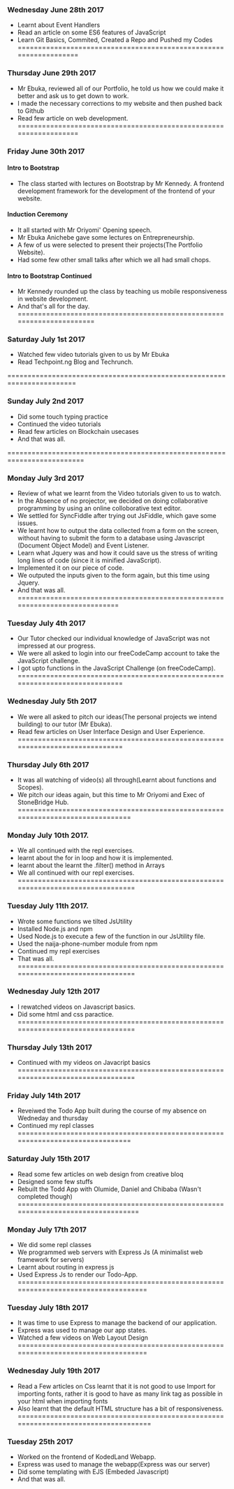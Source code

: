 ### Wednesday June 28th 2017

- Learnt about Event Handlers
- Read an article on some ES6 features of JavaScript
- Learn Git  Basics, Commited, Created a Repo and Pushed my Codes
==================================================================

### Thursday June 29th 2017

- Mr Ebuka, reviewed all of our Portfolio, he told us how we could make it better and ask us to get down to work.
- I made the necessary corrections to my website and then pushed back to Github
- Read few article on web development.
==================================================================


### Friday June 30th 2017

#### Intro to Bootstrap
- The class started with lectures on Bootstrap by Mr Kennedy. A frontend development framework for the development of the frontend of your website.

#### Induction Ceremony
- It all started with Mr Oriyomi' Opening speech.
- Mr Ebuka Anichebe gave some lectures on Entrepreneurship.
- A few of us were selected to present their projects(The Portfolio Website).
- Had some few other small talks after which we all had small chops.

#### Intro to Bootstrap Continued
- Mr Kennedy rounded up the class by teaching us mobile responsiveness in website development.
- And that's all for the day.
======================================================================

### Saturday July 1st 2017
- Watched few video tutorials given to us by Mr Ebuka
- Read Techpoint.ng Blog and Techrunch.

=======================================================================

### Sunday July 2nd 2017
- Did some touch typing practice
- Continued the video tutorials
- Read few articles on Blockchain usecases
- And that was all.

=========================================================================

### Monday July 3rd 2017
- Review of what we learnt from the Video tutorials given to us to watch.
- In the Absence of no projector, we decided on doing collaborative programming by using an online colloborative text editor.
- We settled for SyncFiddle after trying out JsFiddle, which gave some issues.
- We learnt how to output the data collected from a form on the screen, without having to submit the form to a database using Javascript (Document Object Model) and Event Listener.
- Learn what Jquery was and how it could save us the stress of writing long lines of code (since it is minified JavaScript).
- Implemented it on our piece of code.
- We outputed the inputs given to the form again, but this time using  Jquery.
- And that was all.
============================================================================

### Tuesday July 4th 2017
- Our Tutor checked our individual knowledge of JavaScript was not impressed at our progress.
- We were all asked to login into our freeCodeCamp account to take the JavaScript challenge.
- I got upto functions in the JavaScript Challenge (on freeCodeCamp).
=============================================================================

### Wednesday July 5th 2017
- We were all asked to pitch our ideas(The personal projects we intend building) to our tutor (Mr Ebuka).
- Read few articles on User Interface Design and User Experience.
=============================================================================

### Thursday July 6th 2017
- It was all watching of video(s) all through(Learnt about functions and Scopes).
- We pitch our ideas again, but this time to Mr Oriyomi and Exec of StoneBridge Hub.
===============================================================================
### Monday July 10th 2017.
- We all continued with the repl exercises.
- learnt about the for in loop and how it is implemented.
- learnt about the learnt the .filter() method in Arrays
- We all continued with our repl exercises.
================================================================================
### Tuesday July 11th 2017.
- Wrote some functions we tilted JsUtility
- Installed Node.js and npm
- Used Node.js to execute a few of the function in our JsUtility file.
- Used the naija-phone-number module from npm
- Continued my repl exercises
- That was all.
================================================================================
### Wednesday July 12th 2017
- I rewatched videos on Javascript basics.
- Did some html and css paractice.
================================================================================
### Thursday July 13th 2017
- Continued with my videos on Javacript basics
================================================================================
### Friday July 14th 2017
- Reveiwed the Todo App built during the course of my absence on Wedneday and thursday
- Continued my repl classes
===============================================================================
### Saturday July 15th 2017
- Read some few articles on web design from creative bloq
- Designed some few stuffs 
- Rebuilt the Todd App with Olumide, Daniel and Chibaba (Wasn't completed though)
=================================================================================
### Monday July 17th 2017
- We did some repl classes 
- We programmed web servers with Express Js (A minimalist web framework for servers)
- Learnt about routing in express js
- Used Express Js to render our Todo-App.
===================================================================================
### Tuesday July 18th 2017
- It was time to use Express to manage the backend of our application.
- Express was used to manage our app states.
- Watched a few videos on Web Layout Design
===================================================================================
### Wednesday July 19th 2017
- Read a Few articles on Css learnt that it is not good to use Import for importing fonts,
rather it is good to have as many link tag as possible in your html when importing fonts
- Also learnt that the default HTML structure has a  bit of responsiveness.
====================================================================================
### Tuesday 25th 2017
- Worked on the frontend of KodedLand Webapp.
- Express was used to manage the webapp(Express was our server)
- Did some templating with EJS (Embeded Javascript)
- And that was all.